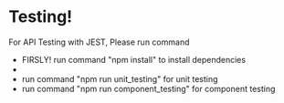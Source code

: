 # Testing!

For API Testing with JEST, Please run command
  
* FIRSLY! run command "npm install" to install dependencies
* 
* run command "npm run unit_testing" for unit testing
* run command "npm run component_testing" for component testing

